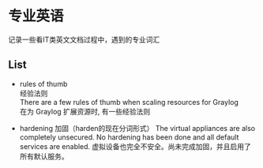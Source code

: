# 专业英语

记录一些看IT类英文文档过程中，遇到的专业词汇

## List

- rules of thumb  
经验法则  
There are a few rules of thumb when scaling resources for Graylog  
在为 Graylog 扩展资源时, 有一些经验法则

- hardening
加固（harden的现在分词形式）
The virtual appliances are also completely unsecured. No hardening has been done and all default services are enabled.
虚拟设备也完全不安全。尚未完成加固，并且启用了所有默认服务。
